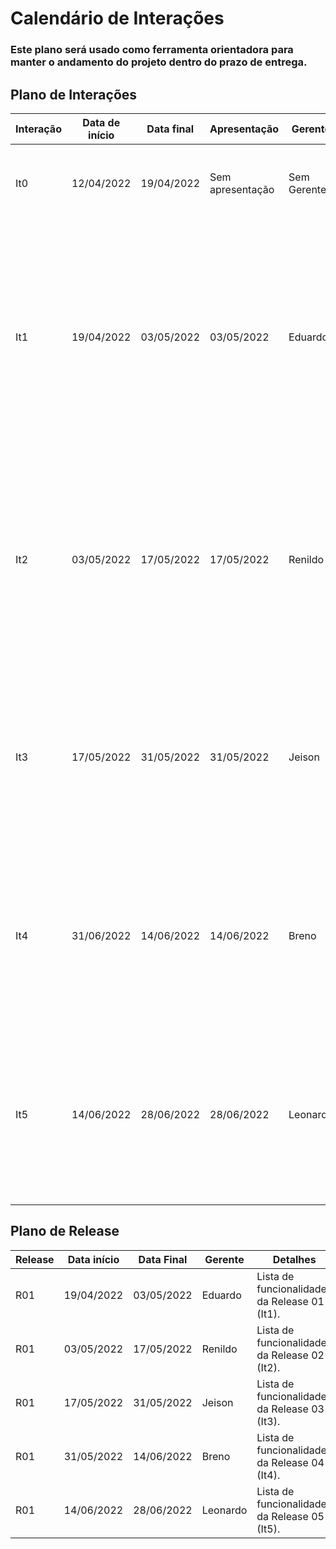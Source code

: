 # Calendário de Interações

### Este plano será usado como ferramenta orientadora para manter o andamento do projeto dentro do prazo de entrega.

## Plano de Interações

Interação | Data de início | Data final | Apresentação | Gerente | Detalhes 
--------- | -------------- | ---------- | ------------ | ------- | --------
It0      | 12/04/2022  | 19/04/2022 | Sem apresentação | Sem Gerente | Atividades práticas individuais dos discentes durante todo o semestre.
It1      | 19/04/2022  | 03/05/2022 | 03/05/2022   | Eduardo | Criar Documento de Visão;<br/>Criar Documento de Modelos;<br/>Criar documento da Arquitetura;<br/>Definir gerente de cada Iteração;<br/>Detalhar User Story base;<br/>Detalhar User Stories (um por membro da equipe).
It2      | 03/05/2022  | 17/05/2022 | 17/05/2022   | Renildo | Criar Plano de Release ([Exemplo](#plano-de-release));<br/>Detalhar novos User Stories;<br>Implementar User Stories da _It_ anterior;<br>Testar User Stories da _It_ anterior (Testes de Aceitação);<br>Deploy da Iteração (Implantação).
It3      | 17/05/2022  | 31/05/2022 | 31/05/2022   | Jeison | Detalhar novos User Stories;<br>Implementar User Stories da _It_ anterior;<br>Testar User Stories da _It_ anterior (Testes de Aceitação);<br>Deploy da Iteração (Implantação).
It4      | 31/06/2022  | 14/06/2022 | 14/06/2022   | Breno | Detalhar novos User Stories;<br>Implementar User Stories da _It_ anterior;<br>Testar User Stories da _It_ anterior (Testes de Aceitação);<br>Deploy da Iteração (Implantação).
It5      | 14/06/2022  | 28/06/2022 | 28/06/2022   | Leonardo | Detalhar novos User Stories;<br>Implementar User Stories da _It_ anterior;<br>Testar User Stories da _It_ anterior (Testes de Aceitação);<br>Deploy da Iteração (Implantação).




## Plano de Release 


Release | Data início | Data Final | Gerente   | Detalhes
------- | ----------- | ---------- | --------- | --------
R01     | 19/04/2022  | 03/05/2022 | Eduardo | Lista de funcionalidades da Release 01 (It1).
R01     | 03/05/2022  | 17/05/2022 | Renildo | Lista de funcionalidades da Release 02 (It2).
R01     | 17/05/2022  | 31/05/2022 | Jeison | Lista de funcionalidades da Release 03 (It3).
R01     | 31/05/2022  | 14/06/2022 | Breno | Lista de funcionalidades da Release 04 (It4).
R01     | 14/06/2022  | 28/06/2022 | Leonardo | Lista de funcionalidades da Release 05 (It5).
